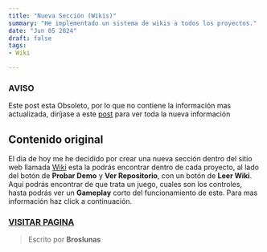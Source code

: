 ```yaml
---
title: "Nueva Sección (Wikis)"
summary: "He implementado un sistema de wikis a todos los proyectos."
date: "Jun 05 2024"
draft: false
tags:
- Wiki

---
```

### AVISO
Este post esta Obsoleto, por lo que no contiene la información mas actualizada, diríjase a este [post](/blog/wikis/v-2) para ver toda la nueva información

## Contenido original
El dia de hoy me he decidido por crear una nueva sección dentro del sitio web llamada [Wiki](/wiki) esta la podrás encontrar dentro de cada proyecto, al lado del botón de **Probar Demo** y **Ver Repositorio**, con un botón de **Leer Wiki**.
Aquí podrás encontrar de que trata un juego, cuales son los controles, hasta podrás ver un **Gameplay** corto del funcionamiento de este. Para mas información haz click a continuación.

### [VISITAR PAGINA](/wiki)

> Escrito por **Broslunas**